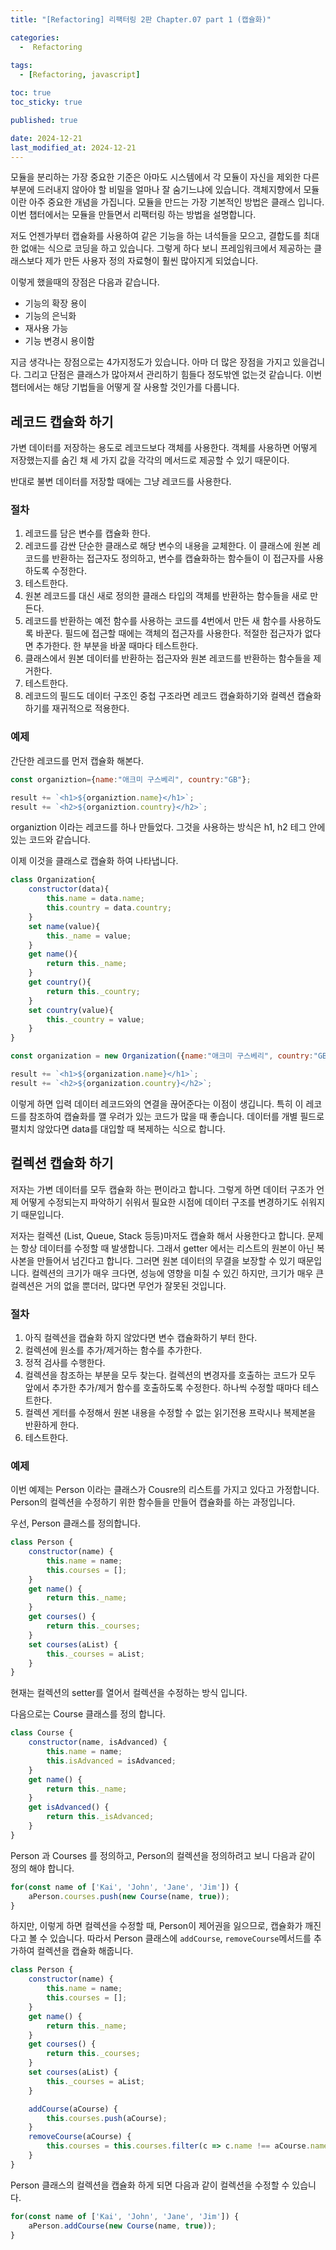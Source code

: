 ```yaml
---
title: "[Refactoring] 리팩터링 2판 Chapter.07 part 1 (캡슐화)"

categories:
  -  Refactoring
  
tags:
  - [Refactoring, javascript]

toc: true
toc_sticky: true

published: true

date: 2024-12-21
last_modified_at: 2024-12-21
---
```


모듈을 분리하는 가장 중요한 기준은 아마도 시스템에서 각 모듈이 자신을 제외한 다른 부분에 드러내지 않아야 할 비밀을 얼마나 잘 숨기느냐에 있습니다. 객체지향에서 모듈이란 아주 중요한 개념을 가집니다. 모듈을 만드는 가장 기본적인 방법은 클래스 입니다. 이번 챕터에서는 모듈을 만들면서 리팩터링 하는 방법을 설명합니다.

저도 언젠가부터 캡슐화를 사용하여 같은 기능을 하는 녀석들을 모으고, 결합도를 최대한 없애는 식으로 코딩을 하고 있습니다. 그렇게 하다 보니 프레임워크에서 제공하는 클래스보다 제가 만든 사용자 정의 자료형이 훨씬 많아지게 되었습니다. 

이렇게 했을때의 장점은 다음과 같습니다.
- 기능의 확장 용이
- 기능의 은닉화
- 재사용 가능
- 기능 변경시 용이함

지금 생각나는 장점으로는 4가지정도가 있습니다. 아마 더 많은 장점을 가지고 있을겁니다. 그리고 단점은 클래스가 많아져서 관리하기 힘들다 정도밖엔 없는것 같습니다. 이번 챕터에서는 해당 기법들을 어떻게 잘 사용할 것인가를 다룹니다.

## 레코드 캡슐화 하기
가변 데이터를 저장하는 용도로 레코드보다 객체를 사용한다. 객체를 사용하면 어떻게 저장했는지를 숨긴 채 세 가지 값을 각각의 메서드로 제공할 수 있기 때문이다.

반대로 불변 데이터를 저장할 때에는 그냥 레코드를 사용한다.

### 절차
1. 레코드를 담은 변수를 캡슐화 한다.
2. 레코드를 감싼 단순한 클래스로 해당 변수의 내용을 교체한다. 이 클래스에 원본 레코드를 반환하는 접근자도 정의하고, 변수를 캡슐화하는 함수들이 이 접근자를 사용하도록 수정한다.
3. 테스트한다.
4. 원본 레코드를 대신 새로 정의한 클래스 타입의 객체를 반환하는 함수들을 새로 만든다.
5. 레코드를 반환하는 예전 함수를 사용하는 코드를 4번에서 만든 새 함수를 사용하도록 바꾼다. 필드에 접근할 때에는 객체의 접근자를 사용한다. 적절한 접근자가 없다면 추가한다. 한 부분을 바꿀 때마다 테스트한다.
6. 클래스에서 원본 데이터를 반환하는 접근자와 원본 레코드를 반환하는 함수들을 제거한다.
7. 테스트한다.
8. 레코드의 필드도 데이터 구조인 중첩 구조라면 레코드 캡슐화하기와 컬렉션 캡슐화하기를 재귀적으로 적용한다.

### 예제
간단한 레코드를 먼저 캡슐화 해본다.

```javascript
const organiztion={name:"애크미 구스베리", country:"GB"};

result += `<h1>${organiztion.name}</h1>`;
result += `<h2>${organiztion.country}</h2>`;
```

organiztion 이라는 레코드를 하나 만들었다. 그것을 사용하는 방식은 h1, h2 테그 안에 있는 코드와 같습니다.

이제 이것을 클래스로 캡슐화 하여 나타냅니다.

```javascript
class Organization{
    constructor(data){
        this.name = data.name;
        this.country = data.country;
    }
    set name(value){
        this._name = value;
    }
    get name(){
        return this._name;
    }
    get country(){
        return this._country;
    }
    set country(value){
        this._country = value;
    }
}

const organization = new Organization({name:"애크미 구스베리", country:"GB"});

result += `<h1>${organization.name}</h1>`;
result += `<h2>${organization.country}</h2>`;
```

이렇게 하면 입력 데이터 레코드와의 연결을 끊어준다는 이점이 생깁니다. 특히 이 레코드를 참조하여 캡슐화를 깰 우려가 있는 코드가 많을 때 좋습니다. 데이터를 개별 필드로 펼치치 않았다면 data를 대입할 때 복제하는 식으로 합니다.

## 컬렉션 캡슐화 하기
저자는 가변 데이터를 모두 캡슐화 하는 편이라고 합니다. 그렇게 하면 데이터 구조가 언제 어떻게 수정되는지 파악하기 쉬워서 필요한 시점에 데이터 구조를 변경하기도 쉬워지기 때문입니다.

저자는 컬렉션 (List, Queue, Stack 등등)마저도 캡슐화 해서 사용한다고 합니다. 문제는 항상 데이터를 수정할 때 발생합니다. 그래서 getter 에서는 리스트의 원본이 아닌 복사본을 만들어서 넘긴다고 합니다. 그러면 원본 데이터의 무결을 보장할 수 있기 때문입니다. 컬렉션의 크기가 매우 크다면, 성능에 영향을 미칠 수 있긴 하지만, 크기가 매우 큰 컬렉션은 거의 없을 뿐더러, 많다면 무언가 잘못된 것입니다.

### 절차
1. 아직 컬렉션을 캡슐화 하지 않았다면 변수 캡슐화하기 부터 한다.
2. 컬렉션에 원소를 추가/제거하는 함수를 추가한다.
3. 정적 검사를 수행한다.
4. 컬렉션을 참조하는 부분을 모두 찾는다. 컬렉션의 변경자를 호출하는 코드가 모두 앞에서 추가한 추가/제거 함수를 호출하도록 수정한다. 하나씩 수정할 때마다 테스트한다.
5. 컬렉션 게터를 수정해서 원본 내용을 수정할 수 없는 읽기전용 프락시나 복제본을 반환하게 한다.
6. 테스트한다.

### 예제
이번 예제는 Person 이라는 클래스가 Cousre의 리스트를 가지고 있다고 가정합니다. Person의 컬렉션을 수정하기 위한 함수들을 만들어 캡슐화를 하는 과정입니다.

우선, Person 클래스를 정의합니다.

```javascript
class Person {
    constructor(name) {
        this.name = name;
        this.courses = [];
    }
    get name() {
        return this._name;
    }
    get courses() {
        return this._courses;
    }
    set courses(aList) {
        this._courses = aList;
    }
}
```

현재는 컬렉션의 setter를 열어서 컬렉션을 수정하는 방식 입니다.

다음으로는 Course 클래스를 정의 합니다.

```js
class Course {
    constructor(name, isAdvanced) {
        this.name = name;
        this.isAdvanced = isAdvanced;
    }
    get name() {
        return this._name;
    }
    get isAdvanced() {
        return this._isAdvanced;
    }
}
```

Person 과 Courses 를 정의하고, Person의 컬렉션을 정의하려고 보니 다음과 같이 정의 해야 합니다.

```js
for(const name of ['Kai', 'John', 'Jane', 'Jim']) {
    aPerson.courses.push(new Course(name, true));
}
```

하지만, 이렇게 하면 컬렉션을 수정할 때, Person이 제어권을 잃으므로, 캡슐화가 깨진다고 볼 수 있습니다. 따라서 Person 클래스에 `addCourse`, `removeCourse`메서드를 추가하여 컬렉션을 캡슐화 해줍니다.

```js
class Person {
    constructor(name) {
        this.name = name;
        this.courses = [];
    }
    get name() {
        return this._name;
    }
    get courses() {
        return this._courses;
    }
    set courses(aList) {
        this._courses = aList;
    }

    addCourse(aCourse) {
        this.courses.push(aCourse);
    }
    removeCourse(aCourse) {
        this.courses = this.courses.filter(c => c.name !== aCourse.name);
    }
}
```

Person 클래스의 컬렉션을 캡슐화 하게 되면 다음과 같이 컬렉션을 수정할 수 있습니다.

```js
for(const name of ['Kai', 'John', 'Jane', 'Jim']) {
    aPerson.addCourse(new Course(name, true));
}
```

